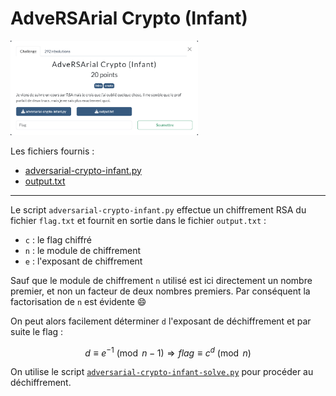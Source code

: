 # AdveRSArial Crypto (Infant)

<img alt="énoncé du challenge" src="enonce.png" width=300>

Les fichiers fournis :
- [adversarial-crypto-infant.py](adversarial-crypto-infant.py)
- [output.txt](output.txt)

----

Le script `adversarial-crypto-infant.py` effectue un chiffrement RSA du fichier `flag.txt` et fournit en sortie dans le fichier `output.txt` :
- `c` : le flag chiffré
- `n` : le module de chiffrement
- `e` : l'exposant de chiffrement

Sauf que le module de chiffrement `n` utilisé est ici directement un nombre premier, et non un facteur de deux nombres premiers. Par conséquent la factorisation de `n` est évidente :smile:

On peut alors facilement déterminer `d` l'exposant de déchiffrement et par suite le flag :

$$
d \equiv e^{-1} \pmod{n-1}
\Rightarrow
flag \equiv c^{d} \pmod{n}
$$

On utilise le script [`adversarial-crypto-infant-solve.py`](./adversarial-crypto-infant-solve.py) pour procéder au déchiffrement.
